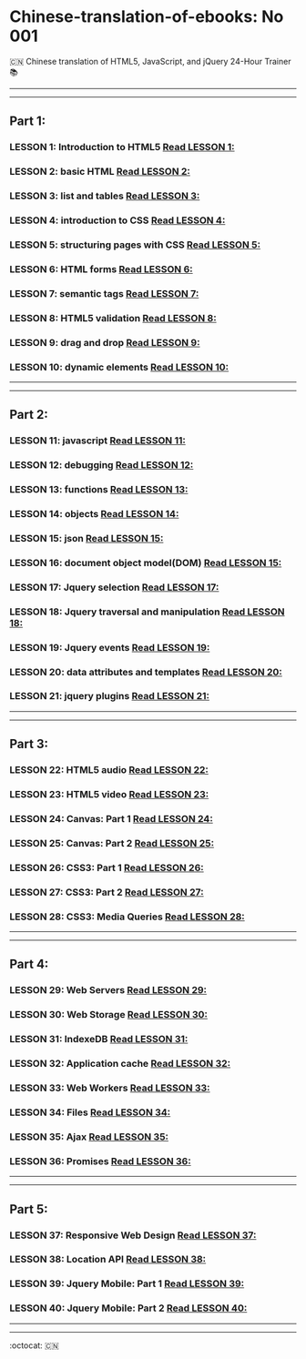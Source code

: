 # Chinese-translation-of-ebooks: No 001
 :cn: Chinese translation of  HTML5, JavaScript, and jQuery 24-Hour Trainer :books:

***
***

## Part 1:

### LESSON 1: Introduction to HTML5 [Read LESSON 1:](https://github.com/xgqfrms/Chinese-translation-of-ebooks/blob/gh-pages/Parts/Part-1/LESSON%2001.md)

### LESSON 2: basic HTML [Read LESSON 2:](https://github.com/xgqfrms/Chinese-translation-of-ebooks/blob/gh-pages/Parts/Part-1/LESSON%2002.md)

### LESSON 3: list and tables [Read LESSON 3:](https://github.com/xgqfrms/Chinese-translation-of-ebooks/blob/gh-pages/Parts/Part-1/LESSON%2003.md)

### LESSON 4: introduction to CSS [Read LESSON 4:](https://github.com/xgqfrms/Chinese-translation-of-ebooks/blob/gh-pages/Parts/Part-1/LESSON%2004.md)

### LESSON 5: structuring pages with CSS [Read LESSON 5:](https://github.com/xgqfrms/Chinese-translation-of-ebooks/blob/gh-pages/Parts/Part-1/LESSON%2005.md)

### LESSON 6: HTML forms [Read LESSON 6:](https://github.com/xgqfrms/Chinese-translation-of-ebooks/blob/gh-pages/Parts/Part-1/LESSON%2006.md)

### LESSON 7: semantic tags [Read LESSON 7:](https://github.com/xgqfrms/Chinese-translation-of-ebooks/blob/gh-pages/Parts/Part-1/LESSON%2007.md)

### LESSON 8: HTML5 validation [Read LESSON 8:](https://github.com/xgqfrms/Chinese-translation-of-ebooks/blob/gh-pages/Parts/Part-1/LESSON%2008.md)

### LESSON 9: drag and drop [Read LESSON 9:](https://github.com/xgqfrms/Chinese-translation-of-ebooks/blob/gh-pages/Parts/Part-1/LESSON%2009.md)

### LESSON 10: dynamic elements [Read LESSON 10:](https://github.com/xgqfrms/Chinese-translation-of-ebooks/blob/gh-pages/Parts/Part-1/LESSON%2010.md)


***
***

## Part 2:

### LESSON 11: javascript [Read LESSON 11:](https://github.com/xgqfrms/Chinese-translation-of-ebooks/blob/gh-pages/Parts/Part-2/LESSON%2011.md)

### LESSON 12: debugging [Read LESSON 12:](https://github.com/xgqfrms/Chinese-translation-of-ebooks/blob/gh-pages/Parts/Part-2/LESSON%2012.md)

### LESSON 13: functions [Read LESSON 13:](https://github.com/xgqfrms/Chinese-translation-of-ebooks/blob/gh-pages/Parts/Part-2/LESSON%2013.md)

### LESSON 14: objects [Read LESSON 14:](https://github.com/xgqfrms/Chinese-translation-of-ebooks/blob/gh-pages/Parts/Part-2/LESSON%2014.md)

### LESSON 15: json [Read LESSON 15:](https://github.com/xgqfrms/Chinese-translation-of-ebooks/blob/gh-pages/Parts/Part-2/LESSON%2015.md)

### LESSON 16: document object model(DOM) [Read LESSON 15:](https://github.com/xgqfrms/Chinese-translation-of-ebooks/blob/gh-pages/Parts/Part-2/LESSON%2016.md)

### LESSON 17: Jquery selection [Read LESSON 17:](https://github.com/xgqfrms/Chinese-translation-of-ebooks/blob/gh-pages/Parts/Part-2/LESSON%2017.md)

### LESSON 18: Jquery traversal and manipulation [Read LESSON 18:](https://github.com/xgqfrms/Chinese-translation-of-ebooks/blob/gh-pages/Parts/Part-2/LESSON%2018.md)

### LESSON 19: Jquery events [Read LESSON 19:](https://github.com/xgqfrms/Chinese-translation-of-ebooks/blob/gh-pages/Parts/Part-2/LESSON%2019.md)

### LESSON 20: data attributes and templates [Read LESSON 20:](https://github.com/xgqfrms/Chinese-translation-of-ebooks/blob/gh-pages/Parts/Part-2/LESSON%2020.md)

### LESSON 21: jquery plugins [Read LESSON 21:](https://github.com/xgqfrms/Chinese-translation-of-ebooks/blob/gh-pages/Parts/Part-2/LESSON%2021.md)


***
***

## Part 3:


### LESSON 22: HTML5 audio [Read LESSON 22:](https://github.com/xgqfrms/Chinese-translation-of-ebooks/blob/gh-pages/Parts/Part-3/LESSON%2022.md)

### LESSON 23: HTML5 video [Read LESSON 23:](https://github.com/xgqfrms/Chinese-translation-of-ebooks/blob/gh-pages/Parts/Part-3/LESSON%2023.md)

### LESSON 24: Canvas: Part 1 [Read LESSON 24:](https://github.com/xgqfrms/Chinese-translation-of-ebooks/blob/gh-pages/Parts/Part-3/LESSON%2024.md)

### LESSON 25: Canvas: Part 2 [Read LESSON 25:](https://github.com/xgqfrms/Chinese-translation-of-ebooks/blob/gh-pages/Parts/Part-3/LESSON%2025.md)

### LESSON 26: CSS3: Part 1 [Read LESSON 26:](https://github.com/xgqfrms/Chinese-translation-of-ebooks/blob/gh-pages/Parts/Part-3/LESSON%2026.md)

### LESSON 27: CSS3: Part 2 [Read LESSON 27:](https://github.com/xgqfrms/Chinese-translation-of-ebooks/blob/gh-pages/Parts/Part-3/LESSON%2027.md)

### LESSON 28: CSS3: Media Queries [Read LESSON 28:](https://github.com/xgqfrms/Chinese-translation-of-ebooks/blob/gh-pages/Parts/Part-3/LESSON%2028.md)


***
***

## Part 4:

### LESSON 29: Web Servers [Read LESSON 29:](https://github.com/xgqfrms/Chinese-translation-of-ebooks/blob/gh-pages/Parts/Part-4/LESSON%2029.md)

### LESSON 30: Web Storage [Read LESSON 30:](https://github.com/xgqfrms/Chinese-translation-of-ebooks/blob/gh-pages/Parts/Part-4/LESSON%2030.md)

### LESSON 31: IndexeDB [Read LESSON 31:](https://github.com/xgqfrms/Chinese-translation-of-ebooks/blob/gh-pages/Parts/Part-4/LESSON%2031.md)

### LESSON 32: Application cache [Read LESSON 32:](https://github.com/xgqfrms/Chinese-translation-of-ebooks/blob/gh-pages/Parts/Part-4/LESSON%2032.md)

### LESSON 33: Web Workers [Read LESSON 33:](https://github.com/xgqfrms/Chinese-translation-of-ebooks/blob/gh-pages/Parts/Part-4/LESSON%2033.md)

### LESSON 34: Files [Read LESSON 34:](https://github.com/xgqfrms/Chinese-translation-of-ebooks/blob/gh-pages/Parts/Part-4/LESSON%2034.md)

### LESSON 35: Ajax [Read LESSON 35:](https://github.com/xgqfrms/Chinese-translation-of-ebooks/blob/gh-pages/Parts/Part-4/LESSON%2035.md)

### LESSON 36: Promises [Read LESSON 36:](https://github.com/xgqfrms/Chinese-translation-of-ebooks/blob/gh-pages/Parts/Part-4/LESSON%2036.md)


***
***

## Part 5:

### LESSON 37: Responsive Web Design [Read LESSON 37:](https://github.com/xgqfrms/Chinese-translation-of-ebooks/blob/gh-pages/Parts/Part-5/LESSON%2037.md)

### LESSON 38: Location API [Read LESSON 38:](https://github.com/xgqfrms/Chinese-translation-of-ebooks/blob/gh-pages/Parts/Part-5/LESSON%2038.md)

### LESSON 39: Jquery Mobile: Part 1 [Read LESSON 39:](https://github.com/xgqfrms/Chinese-translation-of-ebooks/blob/gh-pages/Parts/Part-5/LESSON%2039.md)

### LESSON 40: Jquery Mobile: Part 2 [Read LESSON 40:](https://github.com/xgqfrms/Chinese-translation-of-ebooks/blob/gh-pages/Parts/Part-5/LESSON%2040.md)

***
***

:octocat: :cn:
